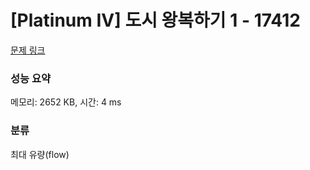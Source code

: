 # [Platinum IV] 도시 왕복하기 1 - 17412 

[문제 링크](https://www.acmicpc.net/problem/17412) 

### 성능 요약

메모리: 2652 KB, 시간: 4 ms

### 분류

최대 유량(flow)

